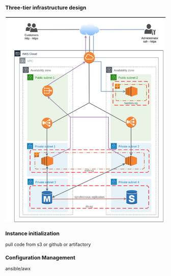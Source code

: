 ### Three-tier infrastructure design

![Alt text](example1.png?raw=true "Title")

### Instance initialization

pull code from s3 or github or artifactory

### Configuration Management

ansible/awx
